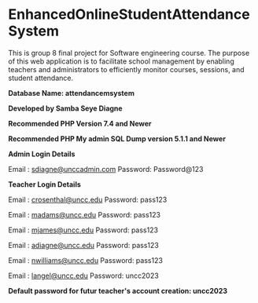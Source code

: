 # EnhancedOnlineStudentAttendanceSystem
This is group 8 final project for Software engineering course. The purpose of this web application is to facilitate school management by enabling teachers and administrators to efficiently monitor courses, sessions, and student attendance.

**Database Name: attendancemsystem**

**Developed by Samba Seye Diagne**

**Recommended PHP Version 7.4 and Newer**

**Recommended PHP My admin SQL Dump version 5.1.1 and Newer**



**Admin Login Details**

Email   : sdiagne@unccadmin.com
Password: Password@123


**Teacher Login Details**

Email   : crosenthal@uncc.edu
Password: pass123

Email   : madams@uncc.edu
Password: pass123

Email   : mjames@uncc.edu
Password: pass123

Email   : adiagne@uncc.edu
Password: pass123

Email   : nwilliams@uncc.edu
Password: pass123

Email : langel@uncc.edu
Password: uncc2023

**Default password for futur teacher's account creation: uncc2023**

